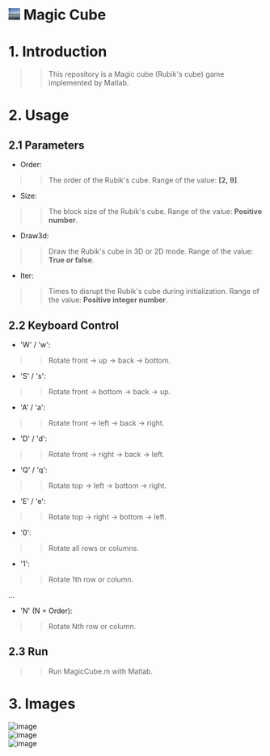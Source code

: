 [<img height="23" src="https://github.com/lh9171338/Outline/blob/master/icon.jpg"/>](https://github.com/lh9171338/Outline) Magic Cube
===

# 1. Introduction
>>This repository is a Magic cube (Rubik's cube) game implemented by Matlab.

# 2. Usage
## 2.1 Parameters 
- Order:
>>The order of the Rubik's cube.
>>Range of the value: **[2, 9]**.
- Size:
>>The block size of the Rubik's cube.
>>Range of the value: **Positive number**.
- Draw3d:
>>Draw the Rubik's cube in 3D or 2D mode.
>>Range of the value: **True or false**.
- Iter:
>>Times to disrupt the Rubik's cube during initialization.
>>Range of the value: **Positive integer number**.
## 2.2 Keyboard Control  
- 'W' / 'w':
>>Rotate front -> up -> back -> bottom.
- 'S' / 's':
>>Rotate front -> bottom -> back -> up.
- 'A' / 'a':
>>Rotate front -> left -> back -> right.
- 'D' / 'd':
>>Rotate front -> right -> back -> left.
- 'Q' / 'q':
>>Rotate top -> left -> bottom -> right.
- 'E' / 'e':
>>Rotate top -> right -> bottom -> left.
- '0':
>>Rotate all rows or columns.
- '1':
>>Rotate 1th row or column.

...

- 'N' (N = Order):
>>Rotate Nth row or column.
## 2.3 Run
>>Run MagicCube.m with Matlab.

# 3. Images
![image](https://github.com/lh9171338/Matlab-MagicCube/blob/master/image/3order-3D.jpg)  
![image](https://github.com/lh9171338/Matlab-MagicCube/blob/master/image/4order-3D.jpg)  
![image](https://github.com/lh9171338/Matlab-MagicCube/blob/master/image/3order-2D.jpg)
